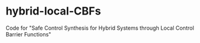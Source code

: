 # hybrid-local-CBFs
Code for "Safe Control Synthesis for Hybrid Systems through  Local Control Barrier Functions"
